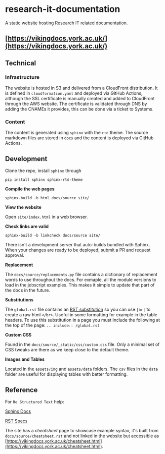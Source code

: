 # research-it-documentation
A static website hosting Research IT related documentation.

## [https://vikingdocs.york.ac.uk/](https://vikingdocs.york.ac.uk/)

## Technical

### Infrastructure

The website is hosted in S3 and delivered from a CloudFront distribution.
It is defined in `cloudformation.yaml` and deployed via GitHub Actions, although the SSL certificate is manually created and added to CloudFront through the AWS website.
The certificate is validated through DNS by adding the CNAMEs it provides, this can be done via a ticket to Systems.

### Content

The content is generated using `sphinx` with the `rtd` theme.
The source markdown files are stored in `docs` and the content is deployed via GitHub Actions.

## Development

Clone the repo, install `sphinx` through

`pip install sphinx sphinx-rtd-theme`

**Compile the web pages**

`sphinx-build -b html docs/source site/`

**View the website**

Open `site/index.html` in a web browser.

**Check links are valid**

`sphinx-build -b linkcheck docs/source site/`

There isn't a development server that auto-builds bundled with Sphinx.
When your changes are ready to be deployed, submit a PR and request approval.

**Replacement**

The `docs/source/replacements.py` file contains a dictionary of replacement words to use throughout the docs. For exmaple, all the module versions to load in the jobscript examples. This makes it simple to update that part of the docs in the future.

**Substitutions**

The `global.rst` file contains an [RST substitution](https://docutils.sourceforge.io/docs/ref/rst/restructuredtext.html#substitution-definitions) so you can use `|br|` to create a raw html `</br>`. Useful in some formatting for example in the table headers. To use this substitution in a page  you must include the following at the top of the page: `.. include:: /global.rst`

**Custom CSS**

Found in the `docs/source/_static/css/custom.css` file. Only a minimal set of CSS tweaks are there as we keep close to the default theme.

**Images and Tables**

Located in the `assets/img` and `assets/data` folders. The `csv` files in the `data` folder are useful for displaying tables with better formatting.

## Reference

For `Re Structured Text` help:

[Sphinx Docs](https://www.sphinx-doc.org/en/master/index.html)

[RST Specs](https://docutils.sourceforge.io/docs/ref/rst/restructuredtext.html)

The site has a *cheatsheet* page to showcase example syntax, it's built from `docs/source/cheatsheet.rst` and not linked in the website but accessible as [https://vikingdocs.york.ac.uk/cheatsheet.html](https://vikingdocs.york.ac.uk/cheatsheet.html).


